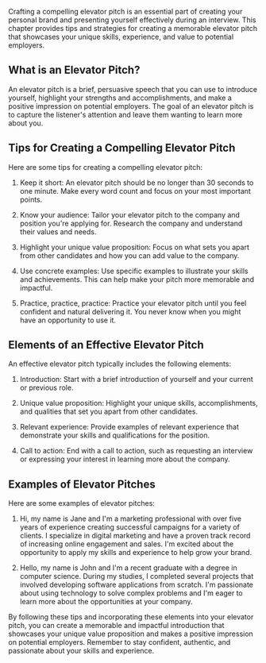 
Crafting a compelling elevator pitch is an essential part of creating your personal brand and presenting yourself effectively during an interview. This chapter provides tips and strategies for creating a memorable elevator pitch that showcases your unique skills, experience, and value to potential employers.

What is an Elevator Pitch?
--------------------------

An elevator pitch is a brief, persuasive speech that you can use to introduce yourself, highlight your strengths and accomplishments, and make a positive impression on potential employers. The goal of an elevator pitch is to capture the listener's attention and leave them wanting to learn more about you.

Tips for Creating a Compelling Elevator Pitch
---------------------------------------------

Here are some tips for creating a compelling elevator pitch:

1. Keep it short: An elevator pitch should be no longer than 30 seconds to one minute. Make every word count and focus on your most important points.

2. Know your audience: Tailor your elevator pitch to the company and position you're applying for. Research the company and understand their values and needs.

3. Highlight your unique value proposition: Focus on what sets you apart from other candidates and how you can add value to the company.

4. Use concrete examples: Use specific examples to illustrate your skills and achievements. This can help make your pitch more memorable and impactful.

5. Practice, practice, practice: Practice your elevator pitch until you feel confident and natural delivering it. You never know when you might have an opportunity to use it.

Elements of an Effective Elevator Pitch
---------------------------------------

An effective elevator pitch typically includes the following elements:

1. Introduction: Start with a brief introduction of yourself and your current or previous role.

2. Unique value proposition: Highlight your unique skills, accomplishments, and qualities that set you apart from other candidates.

3. Relevant experience: Provide examples of relevant experience that demonstrate your skills and qualifications for the position.

4. Call to action: End with a call to action, such as requesting an interview or expressing your interest in learning more about the company.

Examples of Elevator Pitches
----------------------------

Here are some examples of elevator pitches:

1. Hi, my name is Jane and I'm a marketing professional with over five years of experience creating successful campaigns for a variety of clients. I specialize in digital marketing and have a proven track record of increasing online engagement and sales. I'm excited about the opportunity to apply my skills and experience to help grow your brand.

2. Hello, my name is John and I'm a recent graduate with a degree in computer science. During my studies, I completed several projects that involved developing software applications from scratch. I'm passionate about using technology to solve complex problems and I'm eager to learn more about the opportunities at your company.

By following these tips and incorporating these elements into your elevator pitch, you can create a memorable and impactful introduction that showcases your unique value proposition and makes a positive impression on potential employers. Remember to stay confident, authentic, and passionate about your skills and experience.
